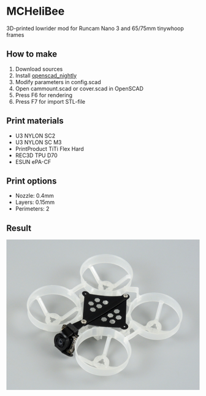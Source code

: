 # MCHeliBee

3D-printed lowrider mod for Runcam Nano 3 and 65/75mm tinywhoop frames

## How to make
1. Download sources
2. Install [openscad_nightly](https://www.openscad.org/downloads.html#snapshots)
3. Modify parameters in config.scad
4. Open cammount.scad or cover.scad in OpenSCAD
6. Press F6 for rendering
7. Press F7 for import STL-file

## Print materials
* U3 NYLON SC2
* U3 NYLON SC M3
* PrintProduct TiTi Flex Hard
* REC3D TPU D70
* ESUN ePA-CF

## Print options
* Nozzle: 0.4mm
* Layers: 0.15mm
* Perimeters: 2

## Result
![Sample](/image.jpg)
